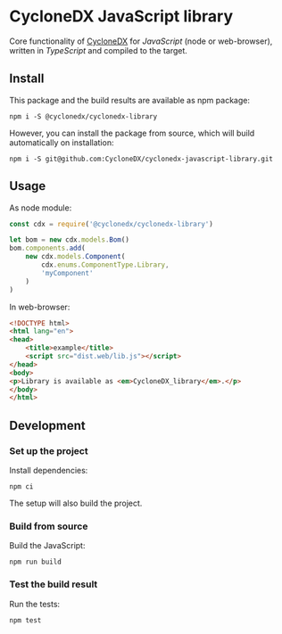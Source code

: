 # CycloneDX JavaScript library

Core functionality of [CycloneDX] for _JavaScript_ (node or web-browser),
written in _TypeScript_ and compiled to the target.

## Install 

This package and the build results are available as npm package:
```shell
npm i -S @cyclonedx/cyclonedx-library
```

However, you can install the package from source, 
which will build automatically on installation:
```shell
npm i -S git@github.com:CycloneDX/cyclonedx-javascript-library.git
```

## Usage

As node module:
```javascript
const cdx = require('@cyclonedx/cyclonedx-library')

let bom = new cdx.models.Bom()
bom.components.add(
    new cdx.models.Component(
        cdx.enums.ComponentType.Library, 
        'myComponent'
    )
)
```

In web-browser:
```html
<!DOCTYPE html>
<html lang="en">
<head>
    <title>example</title>
    <script src="dist.web/lib.js"></script>
</head>
<body>
<p>Library is available as <em>CycloneDX_library</em>.</p>
</body>
</html>
```

## Development

### Set up the project

Install dependencies:
```shell
npm ci
```

The setup will also build the project.

### Build from source

Build the JavaScript:
```shell
npm run build
```

### Test the build result

Run the tests:
```shell
npm test
```

[CycloneDX]: https://cyclonedx.org/
